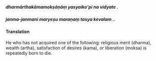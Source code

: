 ##### dharmārthakāmamokṣāṇāṃ yasyaiko'pi na vidyate .
##### janma-janmani maryeṣu maraṇaṃ tasya kevalam ..

#### Translation

He who has not acquired one of the following: religious merit (dharma), wealth (artha), satisfaction of desires (kama), or liberation (moksa) is repeatedly born to die.